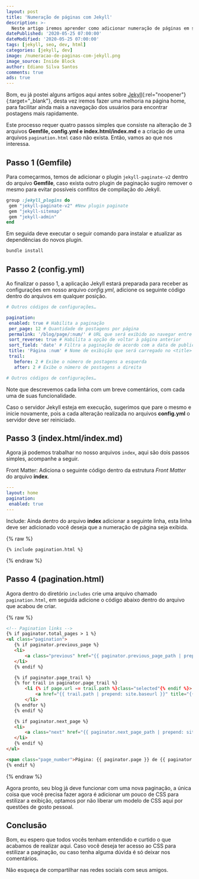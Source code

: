 ```yaml
---
layout: post
title: 'Numeração de páginas com Jekyll'
description: >-
  Neste artigo iremos aprender como adicionar numeração de páginas em sites construídos com Jekyll.
datePublished: '2020-05-25 07:00:00'
dateModified: '2020-05-25 07:00:00'
tags: [jekyll, seo, dev, html]
categories: [jekyll, dev]
image: /numeracao-de-paginas-com-jekyll.png
image_source: Inside Block
author: Ediano Silva Santos
comments: true
ads: true
---
```


Bom, eu já postei alguns artigos aqui antes sobre [Jekyll](https://insideblock.com/jekyll){:rel="noopener"}{:target="_blank"}, desta vez iremos fazer uma melhoria na página home, para facilitar ainda mais a navegação dos usuários para encontrar postagens mais rapidamente.

Este processo requer quatro passos simples que consiste na alteração de 3 arquivos **Gemfile, config.yml e index.html/index.md** e a criação de uma arquivos `pagination.html` caso não exista. Então, vamos ao que nos interessa.

## Passo 1 (Gemfile)
Para começarmos, temos de adicionar o plugin `jekyll-paginate-v2` dentro do arquivo **Gemfile**, caso exista outro plugin de paginação sugiro remover o mesmo para evitar possíveis conflitos de compilação do Jekyll.

```ruby
group :jekyll_plugins do
 gem "jekyll-paginate-v2" #New plugin paginate
 gem "jekyll-sitemap"
 gem "jekyll-admin"
end
```

Em seguida deve executar o seguir comando para instalar e atualizar as dependências do novos plugin.

```bash
bundle install
```

## Passo 2 (config.yml)
Ao finalizar o passo 1, a aplicação Jekyll estará preparada para receber as configurações em nosso arquivo *config.yml*, adicione os seguinte código dentro do arquivos em qualquer posição.

```yml
# Outros códigos de configurações…

pagination:
 enabled: true # Habilita a paginação
 per_page: 12 # Quantidade de postagens por página
 permalink: '/blog/page/:num/' # URL que será exibido ao navegar entre as página
 sort_reverse: true # Habilita a opção de voltar à página anterior
 sort_field: 'date' # Filtra a paginação de acordo com a data de publicação das postagens
 title: 'Página :num' # Nome de exibição que será carregado no <title> do blog
 trail:
   before: 2 # Exibe o número de postagens a esquerda
   after: 2 # Exibe o número de postagens a direita

# Outros códigos de configurações…
```

Note que descrevemos cada linha com um breve comentários, com cada uma de suas funcionalidade.

Caso o servidor Jekyll esteja em execução, sugerimos que pare o mesmo e inicie novamente, pois a cada alteração realizada no arquivos **config.yml** o servidor deve ser reiniciado.

## Passo 3 (index.html/index.md)
Agora já podemos trabalhar no nosso arquivos `index`, aqui são dois passos simples, acompanhe a seguir.

Front Matter: Adiciona o seguinte código dentro da estrutura *Front Matter* do arquivo **index**.

```yml
---
layout: home
pagination:
 enabled: true
---
```

Include: Ainda dentro do arquivo **index** adicionar a seguinte linha, esta linha deve ser adicionado você deseja que a numeração de página seja exibida.

{% raw %}
```liquid
{% include pagination.html %}
```
{% endraw %}

## Passo 4 (pagination.html)
Agora dentro do diretório `includes` crie uma arquivo chamado `pagination.html`, em seguida adicione o código abaixo dentro do arquivo que acabou de criar.

{% raw %}
```html
<!-- Pagination links -->
{% if paginator.total_pages > 1 %}
<ul class="pagination">
   {% if paginator.previous_page %}
   <li>
       <a class="previous" href="{{ paginator.previous_page_path | prepend: site.baseurl }}">⇠</a>
   </li>
   {% endif %}

   {% if paginator.page_trail %}
   {% for trail in paginator.page_trail %}
       <li {% if page.url == trail.path %}class="selected"{% endif %}>
           <a href="{{ trail.path | prepend: site.baseurl }}" title="{{ trail.title }}">{{ trail.num }}</a>
       </li>
   {% endfor %}
   {% endif %}

   {% if paginator.next_page %}
   <li>
       <a class="next" href="{{ paginator.next_page_path | prepend: site.baseurl }}">⇢</a>
   </li>
   {% endif %}
</ul>

<span class="page_number">Página: {{ paginator.page }} de {{ paginator.total_pages }}</span>
{% endif %}
```
{% endraw %}

Agora pronto, seu blog já deve funcionar com uma nova paginação, a única coisa que você precisa fazer agora é adicionar um pouco de CSS para estilizar a exibição, optamos por não liberar um modelo de CSS aqui por questões de gosto pessoal.

## Conclusão
Bom, eu espero que todos vocês tenham entendido e curtido o que acabamos de realizar aqui. Caso você deseja ter acesso ao CSS para estilizar a paginação, ou caso tenha alguma dúvida é só deixar nos comentários.

Não esqueça de compartilhar nas redes sociais com seus amigos.
